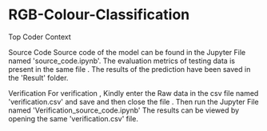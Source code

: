# RGB-Colour-Classification
Top Coder Context

Source Code
Source code of the model can be found in the Jupyter File named 'source_code.ipynb'.
The evaluation metrics of testing data is present in the same file .
The results of the prediction have been saved in the 'Result' folder.

Verification
For verification , Kindly enter the Raw data in the csv file named 'verification.csv' and save and then close the file .
Then run the Jupyter File named 'Verification_source_code.ipynb'
The results can be viewed by opening the same 'verification.csv' file.
